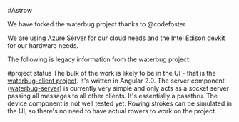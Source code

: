 #Astrow

We have forked the waterbug project thanks to @codefoster. 

We are using Azure Server for our cloud needs and the Intel Edison devkit for our hardware needs.

The following is legacy information from the waterbug project:


#project status
The bulk of the work is likely to be in the UI - that is the [waterbug-client project](http://github.com/codefoster/waterbug-client). It's written in Angular 2.0.
The server component ([waterbug-server](http://github.com/codefoster/waterbug-server)) is currently very simple and only acts as a socket server passing all messages to all other clients. It's essentially a passthru.
The device component is not well tested yet. Rowing strokes can be simulated in the UI, so there's no need to have actual rowers to work on the project.
